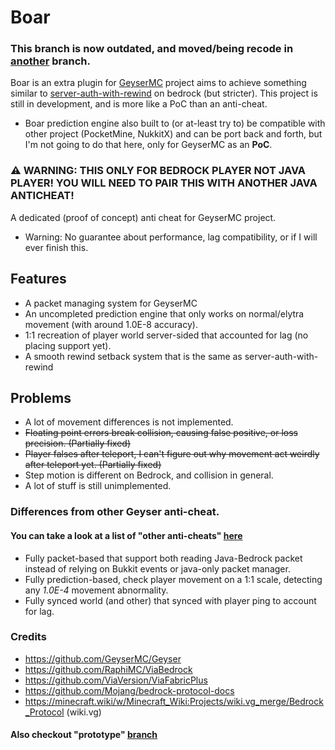 # Boar

### This branch is now outdated, and moved/being recode in [another](https://github.com/Oryxel/Boar/tree/new) branch.

Boar is an extra plugin for [GeyserMC](https://github.com/GeyserMC/Geyser) project aims to 
achieve something similar to [server-auth-with-rewind](https://github.com/Mojang/bedrock-protocol-docs/blob/main/additional_docs/ConfiguringAntiCheat.md) on bedrock (but stricter).
This project is still in development, and is more like a PoC than an anti-cheat.

- Boar prediction engine also built to (or at-least try to) be compatible with other project (PocketMine, NukkitX) and
can be port back and forth, but I'm not going to do that here, only for GeyserMC as an **PoC**.

### ⚠️ WARNING: THIS ONLY FOR BEDROCK PLAYER NOT JAVA PLAYER! YOU WILL NEED TO PAIR THIS WITH ANOTHER JAVA ANTICHEAT!
A dedicated (proof of concept) anti cheat for GeyserMC project.
- Warning: No guarantee about performance, lag compatibility, or if I will ever finish this.

## Features
- A packet managing system for GeyserMC
- An uncompleted prediction engine that only works on normal/elytra movement (with around 1.0E-8 accuracy).
- 1:1 recreation of player world server-sided that accounted for lag (no placing support yet).
- A smooth rewind setback system that is the same as server-auth-with-rewind

## Problems
- A lot of movement differences is not implemented.
- ~~Floating point errors break collision, causing false positive, or loss precision. (Partially fixed)~~
- ~~Player falses after teleport, I can't figure out why movement act weirdly after teleport yet. (Partially fixed)~~
- Step motion is different on Bedrock, and collision in general.
- A lot of stuff is still unimplemented.

### Differences from other Geyser anti-cheat.
#### You can take a look at a list of "other anti-cheats" [here](https://geysermc.org/wiki/geyser/anticheat-compatibility/)
- Fully packet-based that support both reading Java-Bedrock packet instead of relying on Bukkit events or java-only packet manager.
- Fully prediction-based, check player movement on a 1:1 scale, detecting any *1.0E-4* movement abnormality.
- Fully synced world (and other) that synced with player ping to account for lag.

### Credits
- https://github.com/GeyserMC/Geyser
- https://github.com/RaphiMC/ViaBedrock
- https://github.com/ViaVersion/ViaFabricPlus
- https://github.com/Mojang/bedrock-protocol-docs
- https://minecraft.wiki/w/Minecraft_Wiki:Projects/wiki.vg_merge/Bedrock_Protocol (wiki.vg)

#### Also checkout "prototype" [branch](https://github.com/Oryxel/Boar/tree/prototype)
